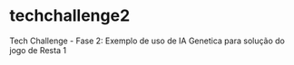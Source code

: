 # techchallenge2
Tech Challenge - Fase 2: Exemplo de uso de IA Genetica para solução do jogo de Resta 1
